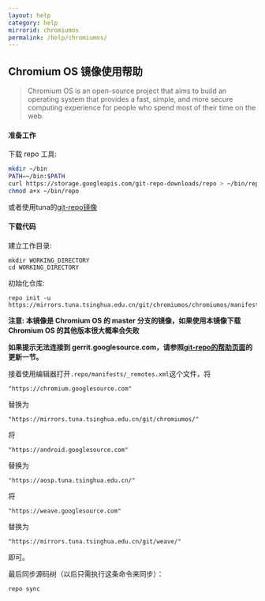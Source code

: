 ```yaml
---
layout: help
category: help
mirrorid: chromiumos
permalink: /help/chromiumos/
---
```


## Chromium OS 镜像使用帮助

> Chromium OS is an open-source project that aims to build an operating system that provides a fast, simple, and more secure computing experience for people who spend most of their time on the web.

#### 准备工作

下载 repo 工具:

```bash
mkdir ~/bin
PATH=~/bin:$PATH
curl https://storage.googleapis.com/git-repo-downloads/repo > ~/bin/repo
chmod a+x ~/bin/repo
```

或者使用tuna的[git-repo镜像](https://mirrors.tuna.tsinghua.edu.cn/help/git-repo/)

#### 下载代码

建立工作目录:

```
mkdir WORKING_DIRECTORY
cd WORKING_DIRECTORY
```

初始化仓库:

```
repo init -u https://mirrors.tuna.tsinghua.edu.cn/git/chromiumos/chromiumos/manifest
```

**注意: 本镜像是 Chromium OS 的 master 分支的镜像，如果使用本镜像下载 Chromium OS 的其他版本很大概率会失败**

**如果提示无法连接到 gerrit.googlesource.com，请参照[git-repo的帮助页面](/help/git-repo)的更新一节。**

接着使用编辑器打开`.repo/manifests/_remotes.xml`这个文件，将

```
"https://chromium.googlesource.com"
```

替换为

```
"https://mirrors.tuna.tsinghua.edu.cn/git/chromiumos/"
```

将

```
"https://android.googlesource.com"
```

替换为

```
"https://aosp.tuna.tsinghua.edu.cn/"
```

将

```
"https://weave.googlesource.com"
```

替换为

```
"https://mirrors.tuna.tsinghua.edu.cn/git/weave/"
```

即可。

最后同步源码树（以后只需执行这条命令来同步）：

```
repo sync
```
